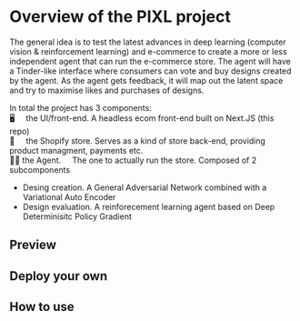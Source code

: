# Overview of the PIXL project

The general idea is to test the latest advances in deep learning (computer vision & reinforcement learning) and e-commerce to
create a more or less independent agent that can run the e-commerce store. The agent will have a Tinder-like interface where
consumers can vote and buy designs created by the agent. As the agent gets feedback, it will map out the latent space and try to
maximise likes and purchases of designs.

In total the project has 3 components:\
:desktop_computer: &nbsp;&nbsp;&nbsp; the UI/front-end. A headless ecom front-end built on Next.JS (this repo)\
:convenience_store: &nbsp;&nbsp;&nbsp; the Shopify store. Serves as a kind of store back-end, providing product managment, payments etc.\
:student: the Agent. &nbsp;&nbsp;&nbsp; The one to actually run the store. Composed of 2 subcomponents
- Desing creation. A General Adversarial Network combined with a Variational Auto Encoder
- Design evaluation. A reinforecement learning agent based on Deep Determinisitc Policy Gradient


## Preview


## Deploy your own


## How to use

